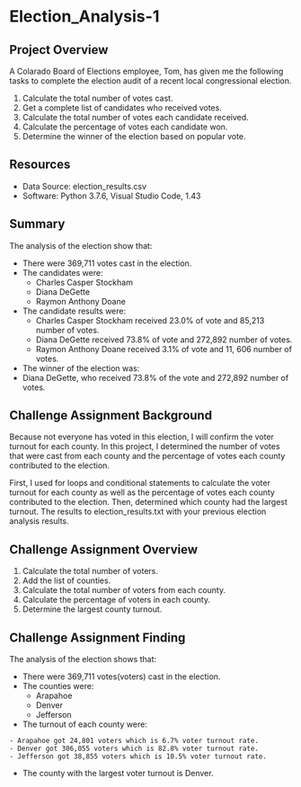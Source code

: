 # Election_Analysis-1

## Project Overview
A Colarado Board of Elections employee, Tom,  has given me the following tasks to complete the election audit of a recent local congressional election.

1. Calculate the total number of votes cast.
2. Get a complete list of candidates who received votes.
3. Calculate the total number of votes each candidate received.
4. Calculate the percentage of votes each candidate won.
5. Determine the winner of the election based on popular vote.

## Resources
- Data Source: election_results.csv
- Software: Python 3.7.6, Visual Studio Code, 1.43

## Summary
The analysis of the election show that:
- There were 369,711 votes cast in the election.
- The candidates were:
  - Charles Casper Stockham
  - Diana DeGette
  - Raymon Anthony Doane
- The candidate results were:
  - Charles Casper Stockham received 23.0% of vote and 85,213 number of votes.
  - Diana DeGette received 73.8% of vote and 272,892 number of votes.
  - Raymon Anthony Doane received 3.1% of vote and 11, 606 number of votes.
 - The winner of the election was:
  - Diana DeGette, who received 73.8% of the vote and 272,892 number of votes.
  
  ## Challenge Assignment Background 
  Because not everyone has voted in this election, I will confirm the voter turnout for each county. In this project, I determined the number of votes that were cast from each     county and the percentage of votes each county contributed to the election.

First, I used for loops and conditional statements to calculate the voter turnout for each county as well as the percentage of votes each county contributed to the election. Then, determined which county had the largest turnout. 
The results to  election_results.txt with your previous election analysis results. 

  ## Challenge Assignment Overview
  1. Calculate the total number of voters.
  2. Add the list of counties.
  3. Calculate the total number of voters from each county.
  4. Calculate the percentage of voters in each county.
  5. Determine the largest county turnout.
  
  ## Challenge Assignment Finding
  The analysis of the election shows that:
  - There were 369,711 votes(voters) cast in the election.
  - The counties were:
    - Arapahoe
    - Denver
    - Jefferson
   - The turnout of each county were:
   
    - Arapahoe got 24,801 voters which is 6.7% voter turnout rate.
    - Denver got 306,055 voters which is 82.8% voter turnout rate.
    - Jefferson got 38,855 voters which is 10.5% voter turnout rate.
    
   - The county with the largest voter turnout is Denver.
